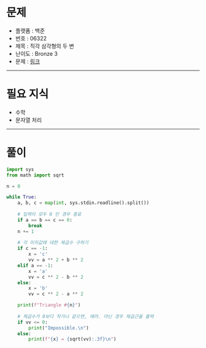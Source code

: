 # 문제
- 플랫폼 : 백준
- 번호 : 06322
- 제목 : 직각 삼각형의 두 변
- 난이도 : Bronze 3
- 문제 : <a href="https://www.acmicpc.net/problem/6322" target="_blank">링크</a>

---

# 필요 지식
- 수학
- 문자열 처리

---

# 풀이
```python
import sys
from math import sqrt

n = 0

while True:
    a, b, c = map(int, sys.stdin.readline().split())
    
    # 입력이 모두 0 인 경우 종료
    if a == b == c == 0:
        break
    n += 1
    
    # 각 미지값에 대한 제곱수 구하기
    if c == -1:
        x = 'c'
        vv = a ** 2 + b ** 2
    elif a == -1:
        x = 'a'
        vv = c ** 2 - b ** 2
    else:
        x = 'b'
        vv = c ** 2 - a ** 2

    print(f"Triangle #{n}")
    
    # 제곱수가 0보다 작거나 같으면, 에러. 아닌 경우 제곱근을 출력
    if vv <= 0:
        print("Impossible.\n")
    else:
        print(f"{x} = {sqrt(vv):.3f}\n")
```
